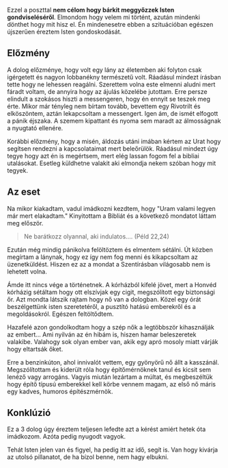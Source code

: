 Ezzel a poszttal **nem célom hogy bárkit meggyőzzek Isten gondviseléséről**. Elmondom hogy velem mi történt, azután mindenki dönthet hogy mit hisz el. Én mindenesetre ebben a szituációban egészen újszerűen éreztem Isten gondoskodását.

## Előzmény

A dolog előzménye, hogy volt egy lány az életemben aki folyton csak igérgetett és nagyon lobbanékny természetű volt. Ráadásul mindezt írásban tette hogy ne lehessen reagálni. Szerettem volna este elmenni aludni mert fáradt voltam, de annyira hogy az ájulás közelébe jutottam. Erre persze elindult a szokásos hiszti a messengeren, hogy én ennyit se teszek meg érte. Mikor már tényleg nem bírtam tovább, bevettem egy Rivotrilt és elköszöntem, aztán lekapcsoltam a messengert.
Igen ám, de ismét elfogott a pánik éjszaka. A szemem kipattant és nyoma sem maradt az álmosságnak a nyugtató ellenére.

Korábbi előzmény, hogy a misén, áldozás utáni imában kértem az Urat hogy segítsen rendezni a kapcsolataimat mert beleőrülök. Ráadásul mindezt úgy tegye hogy azt én is megértsem, mert elég lassan fogom fel a bibliai utalásokat. Esetleg küldhetne valakit aki elmondja nekem szóban hogy mit tegyek.

## Az eset

Na mikor kiakadtam, vadul imádkozni kezdtem, hogy "Uram valami legyen már mert elakadtam."
Kinyitottam a Bibliát és a következő mondatot láttam meg először.

> Ne barátkozz olyannal, aki indulatos.... (Péld 22,24)

Ezután még mindig pánikolva felöltöztem és elmentem sétálni. Út közben megírtam a lánynak, hogy ez így nem fog menni és kikapcsoltam az üzenetküldést. Hiszen ez az a mondat a Szentírásban világosabb nem is lehetett volna.

Ámde itt nincs vége a történetnek. A kórházból kifelé jövet, mert a Honvéd kórházig sétáltam hogy ott elszívjak egy cigit, megszólított egy biztonsági őr. Azt mondta látszik rajtam hogy nő van a dologban. Közel egy órát beszélgettünk isten szeretetéről, a pusztító hatású emberekről és a megoldásokról. Egészen feltöltődtem.

Hazafelé azon gondolkodtam hogy a szép nők a legtöbbször kihasználják az embert... Ami nyilván az én hibám is, hiszen hamar beleszeretek valakibe. Valahogy sok olyan ember van, akik egy apró mosoly miatt várják hogy eltartsák őket.

Erre a benzinkúton, ahol innivalót vettem, egy gyönyörű nő állt a kasszánál. Megszólítottam és kiderült róla hogy építőmérnöknek tanul és kicsit sem lenéző vagy arrogáns. Vagyis miután lezártam a múltat, és megbeszéltük hogy építő típusú emberekkel kell körbe vennem magam, az első nő máris egy kadves, humoros építészmérnök.

## Konklúzió

Ez a 3 dolog úgy éreztem teljesen lefedte azt a kérést amiért hetek óta imádkozom.
Azóta pedig nyugodt vagyok.

Tehát Isten jelen van és figyel, ha pedig itt az idő, segít is. Van hogy kivárja az utolsó pillanatot, de ha bízol benne, nem hagy elbukni.